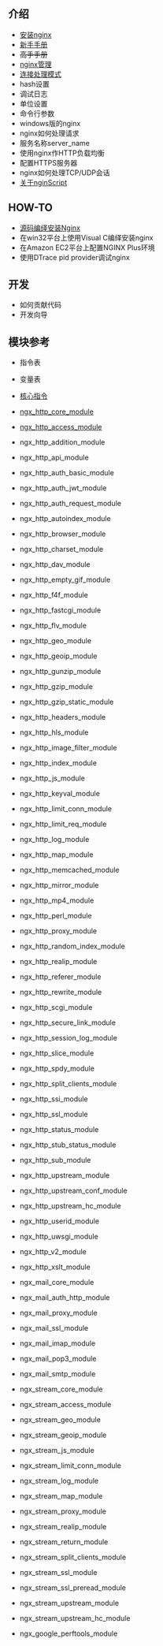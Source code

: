 ## 介绍
- [安装nginx](./01%20introduction/01-installing-nginx.md)
- [新手手册](./01%20introduction/02-beginners-guide.md)
- ~~高手手册~~
- [nginx管理](./01%20introduction/03-controlling-nginx.md)
- [连接处理模式](./01%20introduction/04-connection-processing-methods.md)
- hash设置
- 调试日志
- 单位设置
- 命令行参数
- windows版的nginx
- nginx如何处理请求
- 服务名称server_name
- 使用nginx作HTTP负载均衡
- 配置HTTPS服务器
- nginx如何处理TCP/UDP会话
- [关于nginScript](./01%20introduction/15-about-nginscript.md)

## HOW-TO
- [源码编绎安装Nginx](./02%20how-to/01-building-nginx-from-sources.md)
- 在win32平台上使用Visual C编绎安装nginx
- 在Amazon EC2平台上配置NGINX Plus环境
- 使用DTrace pid provider调试nginx

## 开发
- 如何贡献代码
- 开发向导

## 模块参考
- 指令表
- 变量表

- [核心指令](./04%20modules/03-core-functionality.md)

- [ngx_http_core_module](./04%20modules/04-ngx-http-core-module.md)
- [ngx_http_access_module](./04%20modules/05-ngx-http-access-module.md)
- ngx_http_addition_module
- ngx_http_api_module
- ngx_http_auth_basic_module
- ngx_http_auth_jwt_module
- ngx_http_auth_request_module
- ngx_http_autoindex_module
- ngx_http_browser_module
- ngx_http_charset_module
- ngx_http_dav_module
- ngx_http_empty_gif_module
- ngx_http_f4f_module
- ngx_http_fastcgi_module
- ngx_http_flv_module
- ngx_http_geo_module
- ngx_http_geoip_module
- ngx_http_gunzip_module
- ngx_http_gzip_module
- ngx_http_gzip_static_module
- ngx_http_headers_module
- ngx_http_hls_module
- ngx_http_image_filter_module
- ngx_http_index_module
- ngx_http_js_module
- ngx_http_keyval_module
- ngx_http_limit_conn_module
- ngx_http_limit_req_module
- ngx_http_log_module
- ngx_http_map_module
- ngx_http_memcached_module
- ngx_http_mirror_module
- ngx_http_mp4_module
- ngx_http_perl_module
- ngx_http_proxy_module
- ngx_http_random_index_module
- ngx_http_realip_module
- ngx_http_referer_module
- ngx_http_rewrite_module
- ngx_http_scgi_module
- ngx_http_secure_link_module
- ngx_http_session_log_module
- ngx_http_slice_module
- ngx_http_spdy_module
- ngx_http_split_clients_module
- ngx_http_ssi_module
- ngx_http_ssl_module
- ngx_http_status_module
- ngx_http_stub_status_module
- ngx_http_sub_module
- ngx_http_upstream_module
- ngx_http_upstream_conf_module
- ngx_http_upstream_hc_module
- ngx_http_userid_module
- ngx_http_uwsgi_module
- ngx_http_v2_module
- ngx_http_xslt_module
- ngx_mail_core_module
- ngx_mail_auth_http_module
- ngx_mail_proxy_module
- ngx_mail_ssl_module
- ngx_mail_imap_module
- ngx_mail_pop3_module
- ngx_mail_smtp_module
- ngx_stream_core_module
- ngx_stream_access_module
- ngx_stream_geo_module
- ngx_stream_geoip_module
- ngx_stream_js_module
- ngx_stream_limit_conn_module
- ngx_stream_log_module
- ngx_stream_map_module
- ngx_stream_proxy_module
- ngx_stream_realip_module
- ngx_stream_return_module
- ngx_stream_split_clients_module
- ngx_stream_ssl_module
- ngx_stream_ssl_preread_module
- ngx_stream_upstream_module
- ngx_stream_upstream_hc_module
- ngx_google_perftools_module